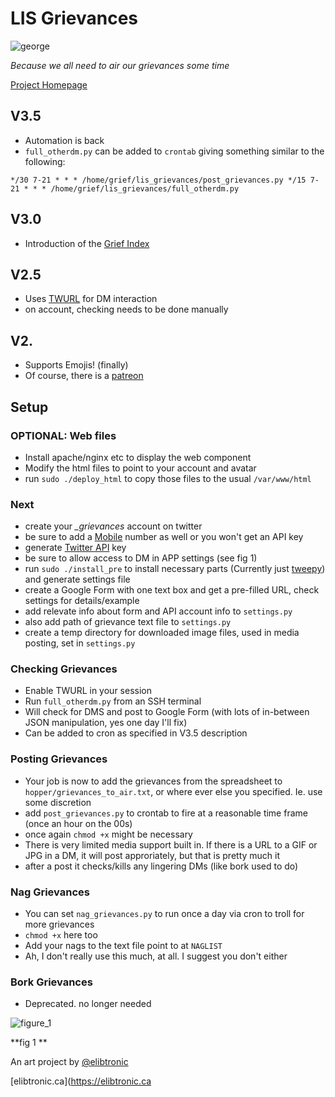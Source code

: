 
# LIS Grievances #

![george](./html/george.jpg)

*Because we all need to air our grievances some time*


[Project Homepage](http://lisgrievances.com)

## V3.5 ##
- Automation is back
- `full_otherdm.py` can be added to `crontab` giving something similar to the following:

``
*/30 7-21 * * * /home/grief/lis_grievances/post_grievances.py
*/15 7-21 * * * /home/grief/lis_grievances/full_otherdm.py
``

## V3.0 ##
- Introduction of the [Grief Index](https://lisgrievances.com/grief_index.html)

## V2.5 ##
- Uses [TWURL](https://github.com/twitter/twurl) for DM interaction
- on account, checking needs to be done manually

## V2. ##
- Supports Emojis! (finally)
- Of course, there is a [patreon](https://www.patreon.com/lis_grievances)

## Setup ##

### OPTIONAL: Web files ###

- Install apache/nginx etc to display the web component
- Modify the html files to point to your account and avatar
- run `sudo ./deploy_html` to copy those files to the usual `/var/www/html`


### Next ###

- create your *_grievances* account on twitter
- be sure to add a [Mobile](https://twitter.com/settings/add_phone) number as well or you won't get an API key
- generate [Twitter API](https://apps.twitter.com/) key
- be sure to allow access to DM in APP settings (see fig 1)
- run `sudo ./install_pre` to install necessary parts (Currently just [tweepy](http://www.tweepy.org/)) and generate settings file
- create a Google Form with one text box and get a pre-filled URL, check settings for details/example
- add relevate info about form and API account info to `settings.py`
- also add path of grievance text file to `settings.py`
- create a temp directory for downloaded image files, used in media posting, set in `settings.py`

### Checking Grievances ###
- Enable TWURL in your session
- Run `full_otherdm.py` from an SSH terminal
- Will check for DMS and post to Google Form (with lots of in-between JSON manipulation, yes one day I'll fix)
- Can be added to cron as specified in V3.5 description

### Posting Grievances ###

- Your job is now to add the grievances from the spreadsheet to `hopper/grievances_to_air.txt`, or where ever else you specified.  Ie. use some discretion
- add `post_grievances.py` to crontab to fire at a reasonable time frame (once an hour on the 00s)
- once again `chmod +x` might be necessary
- There is very limited media support built in. If there is a URL to a GIF or JPG in a DM, it will post approriately, but that is pretty much it
- after a post it checks/kills any lingering DMs (like bork used to do)

### Nag Grievances ###

- You can set `nag_grievances.py` to run once a day via cron to troll for more grievances
- `chmod +x` here too
- Add your nags to the text file point to at `NAGLIST`
- Ah, I don't really use this much, at all. I suggest you don't either

### Bork Grievances ###

- Deprecated. no longer needed

![figure_1](./new_app.png)

**fig 1 **





An art project by [@elibtronic](https://twitter.com/elibtronic)

[elibtronic.ca](https://elibtronic.ca
